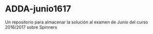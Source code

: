 # ADDA-junio1617
Un repositorio para almacenar la solución al examen de Junio del curso 2016/2017 sobre Spinners
